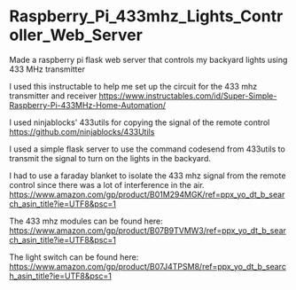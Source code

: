 # Raspberry_Pi_433mhz_Lights_Controller_Web_Server
Made a raspberry pi flask web server that controls my backyard lights using 433 MHz transmitter

I used this instructable to help me set up the circuit for the 433 mhz transmitter and receiver https://www.instructables.com/id/Super-Simple-Raspberry-Pi-433MHz-Home-Automation/

I used ninjablocks' 433utils for copying the signal of the remote control https://github.com/ninjablocks/433Utils

I used a simple flask server to use the command codesend from 433utils to transmit the signal to turn on the lights in the backyard.

I had to use a faraday blanket to isolate the 433 mhz signal from the remote control since there was a lot of interference in the air. https://www.amazon.com/gp/product/B01M294MGK/ref=ppx_yo_dt_b_search_asin_title?ie=UTF8&psc=1

The 433 mhz modules can be found here: https://www.amazon.com/gp/product/B07B9TVMW3/ref=ppx_yo_dt_b_search_asin_title?ie=UTF8&psc=1

The light switch can be found here: https://www.amazon.com/gp/product/B07J4TPSM8/ref=ppx_yo_dt_b_search_asin_title?ie=UTF8&psc=1
